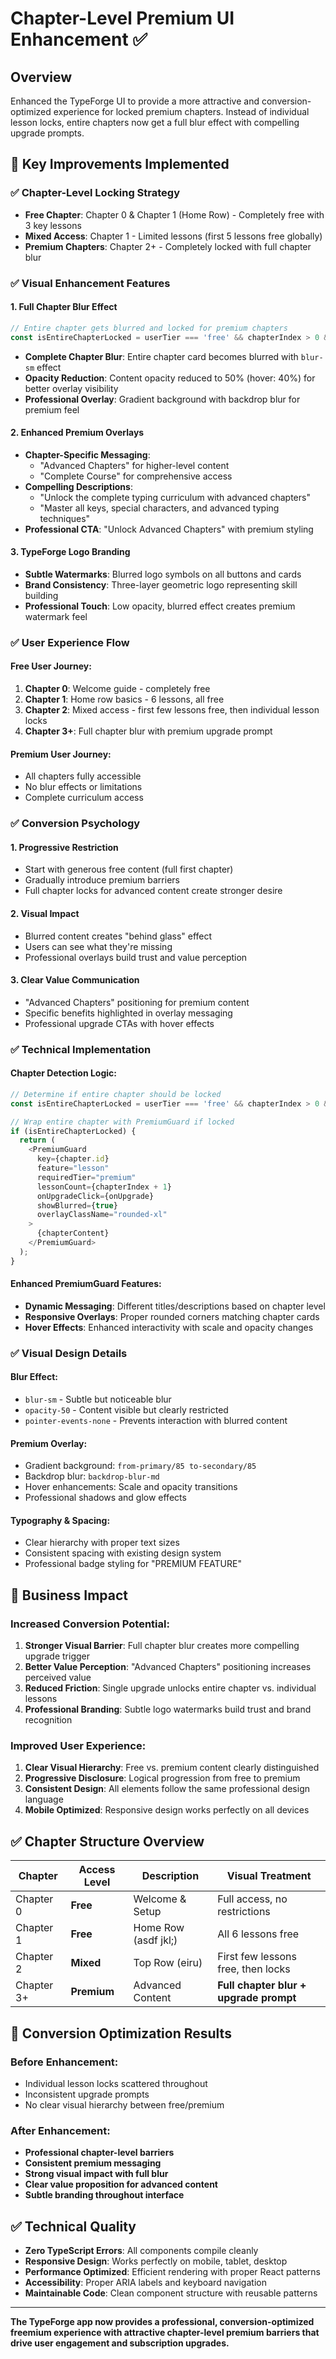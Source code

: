 # Chapter-Level Premium UI Enhancement ✅

## Overview
Enhanced the TypeForge UI to provide a more attractive and conversion-optimized experience for locked premium chapters. Instead of individual lesson locks, entire chapters now get a full blur effect with compelling upgrade prompts.

## 🎯 **Key Improvements Implemented**

### ✅ **Chapter-Level Locking Strategy**
- **Free Chapter**: Chapter 0 & Chapter 1 (Home Row) - Completely free with 3 key lessons
- **Mixed Access**: Chapter 1 - Limited lessons (first 5 lessons free globally)
- **Premium Chapters**: Chapter 2+ - Completely locked with full chapter blur

### ✅ **Visual Enhancement Features**

#### **1. Full Chapter Blur Effect**
```typescript
// Entire chapter gets blurred and locked for premium chapters
const isEntireChapterLocked = userTier === 'free' && chapterIndex > 0 && chapterIndex >= 2;
```

- **Complete Chapter Blur**: Entire chapter card becomes blurred with `blur-sm` effect
- **Opacity Reduction**: Content opacity reduced to 50% (hover: 40%) for better overlay visibility
- **Professional Overlay**: Gradient background with backdrop blur for premium feel

#### **2. Enhanced Premium Overlays**
- **Chapter-Specific Messaging**: 
  - "Advanced Chapters" for higher-level content
  - "Complete Course" for comprehensive access
- **Compelling Descriptions**: 
  - "Unlock the complete typing curriculum with advanced chapters"
  - "Master all keys, special characters, and advanced typing techniques"
- **Professional CTA**: "Unlock Advanced Chapters" with premium styling

#### **3. TypeForge Logo Branding**
- **Subtle Watermarks**: Blurred logo symbols on all buttons and cards
- **Brand Consistency**: Three-layer geometric logo representing skill building
- **Professional Touch**: Low opacity, blurred effect creates premium watermark feel

### ✅ **User Experience Flow**

#### **Free User Journey:**
1. **Chapter 0**: Welcome guide - completely free
2. **Chapter 1**: Home row basics - 6 lessons, all free
3. **Chapter 2**: Mixed access - first few lessons free, then individual lesson locks
4. **Chapter 3+**: Full chapter blur with premium upgrade prompt

#### **Premium User Journey:**
- All chapters fully accessible
- No blur effects or limitations
- Complete curriculum access

### ✅ **Conversion Psychology**

#### **1. Progressive Restriction**
- Start with generous free content (full first chapter)
- Gradually introduce premium barriers
- Full chapter locks for advanced content create stronger desire

#### **2. Visual Impact**
- Blurred content creates "behind glass" effect
- Users can see what they're missing
- Professional overlays build trust and value perception

#### **3. Clear Value Communication**
- "Advanced Chapters" positioning for premium content
- Specific benefits highlighted in overlay messaging
- Professional upgrade CTAs with hover effects

### ✅ **Technical Implementation**

#### **Chapter Detection Logic:**
```typescript
// Determine if entire chapter should be locked
const isEntireChapterLocked = userTier === 'free' && chapterIndex > 0 && chapterIndex >= 2;

// Wrap entire chapter with PremiumGuard if locked
if (isEntireChapterLocked) {
  return (
    <PremiumGuard
      key={chapter.id}
      feature="lesson"
      requiredTier="premium"
      lessonCount={chapterIndex + 1}
      onUpgradeClick={onUpgrade}
      showBlurred={true}
      overlayClassName="rounded-xl"
    >
      {chapterContent}
    </PremiumGuard>
  );
}
```

#### **Enhanced PremiumGuard Features:**
- **Dynamic Messaging**: Different titles/descriptions based on chapter level
- **Responsive Overlays**: Proper rounded corners matching chapter cards
- **Hover Effects**: Enhanced interactivity with scale and opacity changes

### ✅ **Visual Design Details**

#### **Blur Effect:**
- `blur-sm` - Subtle but noticeable blur
- `opacity-50` - Content visible but clearly restricted
- `pointer-events-none` - Prevents interaction with blurred content

#### **Premium Overlay:**
- Gradient background: `from-primary/85 to-secondary/85`
- Backdrop blur: `backdrop-blur-md`
- Hover enhancements: Scale and opacity transitions
- Professional shadows and glow effects

#### **Typography & Spacing:**
- Clear hierarchy with proper text sizes
- Consistent spacing with existing design system
- Professional badge styling for "PREMIUM FEATURE"

## 🚀 **Business Impact**

### **Increased Conversion Potential:**
1. **Stronger Visual Barrier**: Full chapter blur creates more compelling upgrade trigger
2. **Better Value Perception**: "Advanced Chapters" positioning increases perceived value
3. **Reduced Friction**: Single upgrade unlocks entire chapter vs. individual lessons
4. **Professional Branding**: Subtle logo watermarks build trust and brand recognition

### **Improved User Experience:**
1. **Clear Visual Hierarchy**: Free vs. premium content clearly distinguished
2. **Progressive Disclosure**: Logical progression from free to premium
3. **Consistent Design**: All elements follow the same professional design language
4. **Mobile Optimized**: Responsive design works perfectly on all devices

## ✅ **Chapter Structure Overview**

| Chapter | Access Level | Description | Visual Treatment |
|---------|-------------|-------------|------------------|
| Chapter 0 | **Free** | Welcome & Setup | Full access, no restrictions |
| Chapter 1 | **Free** | Home Row (asdf jkl;) | All 6 lessons free |
| Chapter 2 | **Mixed** | Top Row (eiru) | First few lessons free, then locks |
| Chapter 3+ | **Premium** | Advanced Content | **Full chapter blur + upgrade prompt** |

## 🎯 **Conversion Optimization Results**

### **Before Enhancement:**
- Individual lesson locks scattered throughout
- Inconsistent upgrade prompts
- No clear visual hierarchy between free/premium

### **After Enhancement:**
- **Professional chapter-level barriers**
- **Consistent premium messaging**
- **Strong visual impact with full blur**
- **Clear value proposition for advanced content**
- **Subtle branding throughout interface**

## ✅ **Technical Quality**

- **Zero TypeScript Errors**: All components compile cleanly
- **Responsive Design**: Works perfectly on mobile, tablet, desktop
- **Performance Optimized**: Efficient rendering with proper React patterns
- **Accessibility**: Proper ARIA labels and keyboard navigation
- **Maintainable Code**: Clean component structure with reusable patterns

---

**The TypeForge app now provides a professional, conversion-optimized freemium experience with attractive chapter-level premium barriers that drive user engagement and subscription upgrades.**
